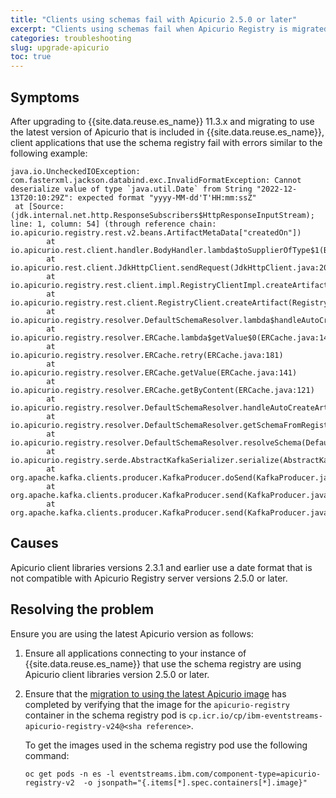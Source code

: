 ```yaml
---
title: "Clients using schemas fail with Apicurio 2.5.0 or later"
excerpt: "Clients using schemas fail when Apicurio Registry is migrated from 2.3.1 to 2.5.0 or later"
categories: troubleshooting
slug: upgrade-apicurio
toc: true
---
```


## Symptoms

After upgrading to {{site.data.reuse.es_name}} 11.3.x and migrating to use the latest version of Apicurio that is included in {{site.data.reuse.es_name}}, client applications that use the schema registry fail with errors similar to the following example:

```shell
java.io.UncheckedIOException: com.fasterxml.jackson.databind.exc.InvalidFormatException: Cannot deserialize value of type `java.util.Date` from String "2022-12-13T20:10:29Z": expected format "yyyy-MM-dd'T'HH:mm:ssZ"
 at [Source: (jdk.internal.net.http.ResponseSubscribers$HttpResponseInputStream); line: 1, column: 54] (through reference chain: io.apicurio.registry.rest.v2.beans.ArtifactMetaData["createdOn"])
        at io.apicurio.rest.client.handler.BodyHandler.lambda$toSupplierOfType$1(BodyHandler.java:60)
        at io.apicurio.rest.client.JdkHttpClient.sendRequest(JdkHttpClient.java:204)
        at io.apicurio.registry.rest.client.impl.RegistryClientImpl.createArtifact(RegistryClientImpl.java:263)
        at io.apicurio.registry.rest.client.RegistryClient.createArtifact(RegistryClient.java:134)
        at io.apicurio.registry.resolver.DefaultSchemaResolver.lambda$handleAutoCreateArtifact$2(DefaultSchemaResolver.java:236)
        at io.apicurio.registry.resolver.ERCache.lambda$getValue$0(ERCache.java:142)
        at io.apicurio.registry.resolver.ERCache.retry(ERCache.java:181)
        at io.apicurio.registry.resolver.ERCache.getValue(ERCache.java:141)
        at io.apicurio.registry.resolver.ERCache.getByContent(ERCache.java:121)
        at io.apicurio.registry.resolver.DefaultSchemaResolver.handleAutoCreateArtifact(DefaultSchemaResolver.java:234)
        at io.apicurio.registry.resolver.DefaultSchemaResolver.getSchemaFromRegistry(DefaultSchemaResolver.java:115)
        at io.apicurio.registry.resolver.DefaultSchemaResolver.resolveSchema(DefaultSchemaResolver.java:88)
        at io.apicurio.registry.serde.AbstractKafkaSerializer.serialize(AbstractKafkaSerializer.java:83)
        at org.apache.kafka.clients.producer.KafkaProducer.doSend(KafkaProducer.java:929)
        at org.apache.kafka.clients.producer.KafkaProducer.send(KafkaProducer.java:889)
        at org.apache.kafka.clients.producer.KafkaProducer.send(KafkaProducer.java:775)
```

## Causes

Apicurio client libraries versions 2.3.1 and earlier use a date format that is not compatible with Apicurio Registry server versions 2.5.0 or later.

## Resolving the problem

Ensure you are using the latest Apicurio version as follows:

1. Ensure all applications connecting to your instance of {{site.data.reuse.es_name}} that use the schema registry are using Apicurio client libraries version 2.5.0 or later.

2. Ensure that the [migration to using the latest Apicurio image](../../installing/upgrading/#migrate-to-latest-apicurio-registry) has completed by verifying that the image for the `apicurio-registry` container in the schema registry pod is `cp.icr.io/cp/ibm-eventstreams-apicurio-registry-v24@<sha reference>`. 

   To get the images used in the schema registry pod use the following command:

   ```shell
   oc get pods -n es -l eventstreams.ibm.com/component-type=apicurio-registry-v2  -o jsonpath="{.items[*].spec.containers[*].image}"
   ```
